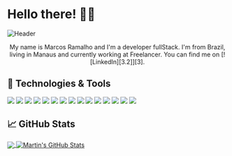 # Hello there! 👋🤓

![Header](https://media.giphy.com/media/OkJat1YNdoD3W/giphy.gif)

<p align="center">My name is Marcos Ramalho and I'm a developer fullStack. I'm from Brazil, living in Manaus and currently working at Freelancer. You can find me on [![LinkedIn][3.2]][3].</p>

## 🔧 Technologies & Tools
![](https://img.shields.io/badge/OS-Linux-informational?style=flat&logo=linux&logoColor=white&color=2bbc8a)
![](https://img.shields.io/badge/OS-Ubuntu-information?style=flat&logo=ubuntu&logoColor=white&color=2bbc8a)
![](https://img.shields.io/badge/Code-JavaScript-informational?style=flat&logo=javascript&logoColor=white&color=2bbc8a)
![](https://img.shields.io/badge/Code-Typescript-information?style=flat&logo=typescript&logoColor=white&color=2bbc8a)
![](https://img.shields.io/badge/Code-ReactJS-information?style=flat&logo=react&logoColor=white&color=2bbc8a)
![](https://img.shields.io/badge/Code-NodeJs-information?style=flat&logo=node.Js&logoColor=white&color=2bbc8a)
![](https://img.shields.io/badge/Code-Angular-information?style=flat&logo=angular&logoColor=white&color=2bbc8a)
![](https://img.shields.io/badge/Code-Golang-informational?style=flat&logo=go&logoColor=white&color=2bbc8a)
![](https://img.shields.io/badge/Code-Dart-information?style=flat&logo=dart&logoColor=white&color=2bbc8a)
![](https://img.shields.io/badge/Code-Flutter-information?style=flat&logo=flutter&logoColor=white&color=2bbc8a)
![](https://img.shields.io/badge/Shell-Bash-informational?style=flat&logo=gnu-bash&logoColor=white&color=2bbc8a)
![](https://img.shields.io/badge/Tools-PostgreSQL-informational?style=flat&logo=postgresql&logoColor=white&color=2bbc8a)
![](https://img.shields.io/badge/Tools-Docker-informational?style=flat&logo=docker&logoColor=white&color=2bbc8a)
![](https://img.shields.io/badge/Tools-Kubernetes-informational?style=flat&logo=kubernetes&logoColor=white&color=2bbc8a)
![](https://img.shields.io/badge/Cloud-Digital_Ocean-informational?style=flat&logo=digitalocean&logoColor=white&color=2bbc8a)

## &#x1f4c8; GitHub Stats
<a href="https://github.com/marcosramalho/marcosramalho">
  <img align="center" src="https://github-readme-stats.vercel.app/api/top-langs/?username=marcosramalho&hide=java,html&title_color=ffffff&text_color=c9cacc&icon_color=2bbc8a&bg_color=1d1f21" />
</a>
<a href="https://github.com/marcosramalho/marcosramalho">
  <img align="center" src="https://github-readme-stats.vercel.app/api?username=marcosramalho&show_icons=true&line_height=27&count_private=true&title_color=ffffff&text_color=c9cacc&icon_color=2bbc8a&bg_color=1d1f21" alt="Martin's GitHub Stats" />
</a>

<!-- links to social media icons -->

<!-- icons with padding -->

[1.1]: http://i.imgur.com/tXSoThF.png (twitter icon with padding)
[2.1]: http://i.imgur.com/0o48UoR.png (github icon with padding)

<!-- icons without padding -->

[1.2]: http://i.imgur.com/wWzX9uB.png (twitter icon without padding)
[2.2]: http://i.imgur.com/9I6NRUm.png (github icon without padding)
[3.2]: https://raw.githubusercontent.com/marcosramalho/marcosramalho/main/linkedin-3-16.png (LinkedIn icon without padding)


<!-- links to your social media accounts -->

[1]: https://twitter.com
[2]: https://github.com/marcosramalho
[3]: https://www.linkedin.com/in/marcos-ramalho/


<!-- Resources -->
<!-- Icons: https://simpleicons.org/ -->
<!-- GitHub Stats: https://github.com/anuraghazra/github-readme-stats -->
<!-- Emojis: https://emojipedia.org/emoji/ -->
<!-- HTML Emojis: https://www.fileformat.info/index.htm -->
<!-- Shields: https://shields.io/ -->
<!-- Awesome GitHub Profile README: https://github.com/abhisheknaiidu/awesome-github-profile-readme -->

